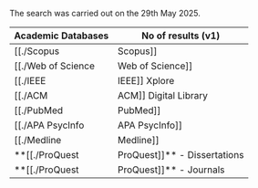 
The search was carried out on the 29th May 2025.

| **Academic Databases**           | No of results (v1) |
| -------------------------------- | ------------------ |
| [[./Scopus|Scopus]]                       | 262                |
| [[./Web of Science|Web of Science]]               | 215                |
| [[./IEEE|IEEE]] Xplore                  | 58                 |
| [[./ACM|ACM]] Digital Library          | 303                |
| [[./PubMed|PubMed]]                       | 27                 |
| [[./APA PsycInfo|APA PsycInfo]]                 | 17                 |
| [[./Medline|Medline]]                      | 55                 |
| **[[./ProQuest|ProQuest]]** - Dissertations | 121                |
| **[[./ProQuest|ProQuest]]** - Journals      | 103                |
